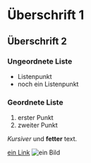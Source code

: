 # Überschrift 1
## Überschrift 2

### Ungeordnete Liste
* Listenpunkt
* noch ein Listenpunkt

### Geordnete Liste
1. erster Punkt
2. zweiter Punkt

*Kursiver* und **fetter** text.

[ein Link](http://packetlife.net/media/library/16/Markdown.pdf)
![ein Bild](https://www.imise.uni-leipzig.de/themes/custom/imise/images/imiselogo.svg)

